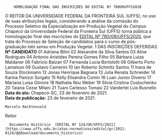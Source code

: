         HOMOLOGAÇÃO FINAL DAS INSCRIÇÕES DO EDITAL Nº 780GRUFFS2020  

 O REITOR DA UNIVERSIDADE FEDERAL DA FRONTEIRA SUL (UFFS), no uso de suas atribuições legais, considerando a análise da comissão do Processo Seletivo da Especialização em Produção Vegetal do *Campus*  Chapecó da Universidade Federal da Fronteira Sul (UFFS) torna pública a homologação final das inscrições do [EDITAL Nº 780/GR/UFFS/2020](https://www.uffs.edu.br/atos-normativos/edital/gr/2020-0780), que trata do Processo de Seleção de candidatos para o curso de pós-graduação *lato sensu*  em Produção Vegetal.   1 DAS INSCRIÇÕES DEFERIDAS     **Nº**    **CANDIDATO**     01   Adriana Bilini     02   Alexandre da Silva Santos     03   Aline Rodrigues     04   Antonio Aristides Pereira Gomes Filho     05   Bárbara Luiza Maldaner     06   Fabricio Balzan     07   Fernanda Lucia Bortolotti     08   Gilberto Porto Lamaison     09   Gustavo Camerini     10   Ian Roberto Schmitz Santos     11   Inara de Souza Stockmann     12   Jonas Henrique Bagnara     13   Julia Renata Schneider     14   Karina Panizzi Sorgato     15   Kelly Elisandra Comin     16   Luan Junior Divensi     17   Mariana Luisa Gitrone     18   Nathalia Ilkiu Weber     19   Silvia Cristina Costuchenko     20   Taiana Cezar Milani     21   Tuani Carlesso Tomasi     22   Vanderlei Luis Busnello            **Data do ato:** Chapecó-SC, 23 de fevereiro de 2021.   
 **Data de publicação:**  23 de fevereiro de 2021. 

    Marcelo Recktenvald   
 Reitor 

      Documento Histórico  [EDITAL Nº 124/GR/UFFS/2021](https://www.uffs.edu.br/atos-normativos/edital/gr/2021-0124/@@download/documento_historico)     
      